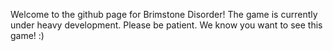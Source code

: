Welcome to the github page for Brimstone Disorder!
The game is currently under heavy development. Please be patient. We know you want to see this game!
:)